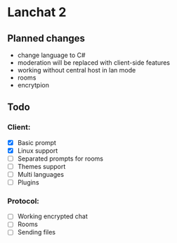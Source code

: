# Lanchat 2

## Planned changes
* change language to C#
* moderation will be replaced with client-side features
* working without central host in lan mode
* rooms
* encrytpion

## Todo
### Client:
- [x] Basic prompt
- [x] Linux support
- [ ] Separated prompts for rooms
- [ ] Themes support
- [ ] Multi languages
- [ ] Plugins

### Protocol:
- [ ] Working encrypted chat
- [ ] Rooms
- [ ] Sending files